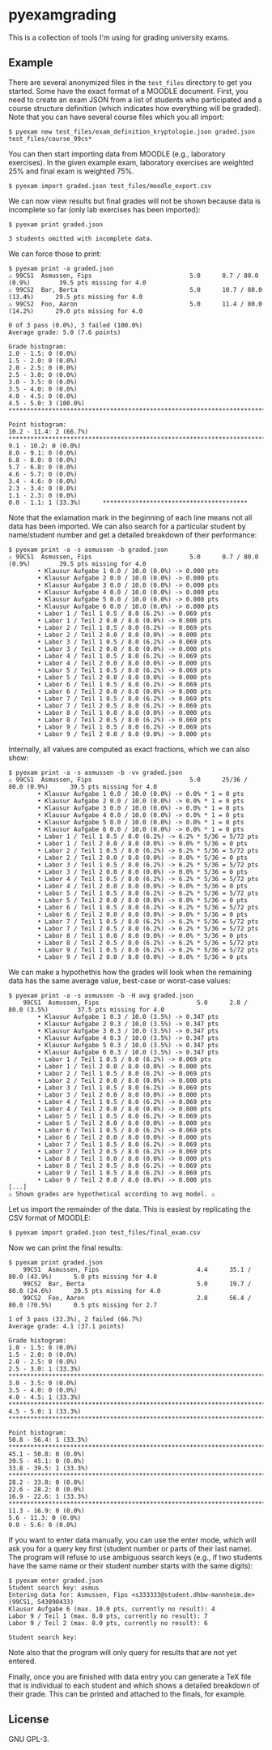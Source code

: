 # pyexamgrading
This is a collection of tools I'm using for grading university exams.

## Example
There are several anonymized files in the `test_files` directory to get you
started. Some have the exact format of a MOODLE document. First, you need to
create an exam JSON from a list of students who participated and a course
structure definition (which indicates how everything will be graded). Note that
you can have several course files which you all import:

```
$ pyexam new test_files/exam_definition_kryptologie.json graded.json test_files/course_99cs*
```

You can then start importing data from MOODLE (e.g., laboratory exercises). In
the given example exam, laboratory exercises are weighted 25% and final exam is
weighted 75%.

```
$ pyexam import graded.json test_files/moodle_export.csv
```

We can now view results but final grades will not be shown because data is
incomplete so far (only lab exercises has been imported):

```
$ pyexam print graded.json

3 students omitted with incomplete data.
```

We can force those to print:

```
$ pyexam print -a graded.json
⚠ 99CS1  Asmussen, Fips                           5.0      0.7 / 80.0 (0.9%)        39.5 pts missing for 4.0
⚠ 99CS2  Bar, Berta                               5.0      10.7 / 80.0 (13.4%)      29.5 pts missing for 4.0
⚠ 99CS2  Foo, Aaron                               5.0      11.4 / 80.0 (14.2%)      29.0 pts missing for 4.0

0 of 3 pass (0.0%), 3 failed (100.0%)
Average grade: 5.0 (7.6 points)

Grade histogram:
1.0 - 1.5: 0 (0.0%)
1.5 - 2.0: 0 (0.0%)
2.0 - 2.5: 0 (0.0%)
2.5 - 3.0: 0 (0.0%)
3.0 - 3.5: 0 (0.0%)
3.5 - 4.0: 0 (0.0%)
4.0 - 4.5: 0 (0.0%)
4.5 - 5.0: 3 (100.0%)     ********************************************************************************

Point histogram:
10.2 - 11.4: 2 (66.7%)    ********************************************************************************
9.1 - 10.2: 0 (0.0%)
8.0 - 9.1: 0 (0.0%)
6.8 - 8.0: 0 (0.0%)
5.7 - 6.8: 0 (0.0%)
4.6 - 5.7: 0 (0.0%)
3.4 - 4.6: 0 (0.0%)
2.3 - 3.4: 0 (0.0%)
1.1 - 2.3: 0 (0.0%)
0.0 - 1.1: 1 (33.3%)      ****************************************
```

Note that the exlamation mark in the beginning of each line means not all data
has been imported. We can also search for a particular student by name/student
number and get a detailed breakdown of their performance:

```
$ pyexam print -a -s asmussen -b graded.json
⚠ 99CS1  Asmussen, Fips                           5.0      0.7 / 80.0 (0.9%)        39.5 pts missing for 4.0
        • Klausur Aufgabe 1 0.0 / 10.0 (0.0%) -> 0.000 pts
        • Klausur Aufgabe 2 0.0 / 10.0 (0.0%) -> 0.000 pts
        • Klausur Aufgabe 3 0.0 / 10.0 (0.0%) -> 0.000 pts
        • Klausur Aufgabe 4 0.0 / 10.0 (0.0%) -> 0.000 pts
        • Klausur Aufgabe 5 0.0 / 10.0 (0.0%) -> 0.000 pts
        • Klausur Aufgabe 6 0.0 / 10.0 (0.0%) -> 0.000 pts
        • Labor 1 / Teil 1 0.5 / 8.0 (6.2%) -> 0.069 pts
        • Labor 1 / Teil 2 0.0 / 8.0 (0.0%) -> 0.000 pts
        • Labor 2 / Teil 1 0.5 / 8.0 (6.2%) -> 0.069 pts
        • Labor 2 / Teil 2 0.0 / 8.0 (0.0%) -> 0.000 pts
        • Labor 3 / Teil 1 0.5 / 8.0 (6.2%) -> 0.069 pts
        • Labor 3 / Teil 2 0.0 / 8.0 (0.0%) -> 0.000 pts
        • Labor 4 / Teil 1 0.5 / 8.0 (6.2%) -> 0.069 pts
        • Labor 4 / Teil 2 0.0 / 8.0 (0.0%) -> 0.000 pts
        • Labor 5 / Teil 1 0.5 / 8.0 (6.2%) -> 0.069 pts
        • Labor 5 / Teil 2 0.0 / 8.0 (0.0%) -> 0.000 pts
        • Labor 6 / Teil 1 0.5 / 8.0 (6.2%) -> 0.069 pts
        • Labor 6 / Teil 2 0.0 / 8.0 (0.0%) -> 0.000 pts
        • Labor 7 / Teil 1 0.5 / 8.0 (6.2%) -> 0.069 pts
        • Labor 7 / Teil 2 0.5 / 8.0 (6.2%) -> 0.069 pts
        • Labor 8 / Teil 1 0.0 / 8.0 (0.0%) -> 0.000 pts
        • Labor 8 / Teil 2 0.5 / 8.0 (6.2%) -> 0.069 pts
        • Labor 9 / Teil 1 0.5 / 8.0 (6.2%) -> 0.069 pts
        • Labor 9 / Teil 2 0.0 / 8.0 (0.0%) -> 0.000 pts
```

Internally, all values are computed as exact fractions, which we can also show:

```
$ pyexam print -a -s asmussen -b -vv graded.json
⚠ 99CS1  Asmussen, Fips                           5.0      25/36 / 80.0 (0.9%)      39.5 pts missing for 4.0
        • Klausur Aufgabe 1 0.0 / 10.0 (0.0%) -> 0.0% * 1 = 0 pts
        • Klausur Aufgabe 2 0.0 / 10.0 (0.0%) -> 0.0% * 1 = 0 pts
        • Klausur Aufgabe 3 0.0 / 10.0 (0.0%) -> 0.0% * 1 = 0 pts
        • Klausur Aufgabe 4 0.0 / 10.0 (0.0%) -> 0.0% * 1 = 0 pts
        • Klausur Aufgabe 5 0.0 / 10.0 (0.0%) -> 0.0% * 1 = 0 pts
        • Klausur Aufgabe 6 0.0 / 10.0 (0.0%) -> 0.0% * 1 = 0 pts
        • Labor 1 / Teil 1 0.5 / 8.0 (6.2%) -> 6.2% * 5/36 = 5/72 pts
        • Labor 1 / Teil 2 0.0 / 8.0 (0.0%) -> 0.0% * 5/36 = 0 pts
        • Labor 2 / Teil 1 0.5 / 8.0 (6.2%) -> 6.2% * 5/36 = 5/72 pts
        • Labor 2 / Teil 2 0.0 / 8.0 (0.0%) -> 0.0% * 5/36 = 0 pts
        • Labor 3 / Teil 1 0.5 / 8.0 (6.2%) -> 6.2% * 5/36 = 5/72 pts
        • Labor 3 / Teil 2 0.0 / 8.0 (0.0%) -> 0.0% * 5/36 = 0 pts
        • Labor 4 / Teil 1 0.5 / 8.0 (6.2%) -> 6.2% * 5/36 = 5/72 pts
        • Labor 4 / Teil 2 0.0 / 8.0 (0.0%) -> 0.0% * 5/36 = 0 pts
        • Labor 5 / Teil 1 0.5 / 8.0 (6.2%) -> 6.2% * 5/36 = 5/72 pts
        • Labor 5 / Teil 2 0.0 / 8.0 (0.0%) -> 0.0% * 5/36 = 0 pts
        • Labor 6 / Teil 1 0.5 / 8.0 (6.2%) -> 6.2% * 5/36 = 5/72 pts
        • Labor 6 / Teil 2 0.0 / 8.0 (0.0%) -> 0.0% * 5/36 = 0 pts
        • Labor 7 / Teil 1 0.5 / 8.0 (6.2%) -> 6.2% * 5/36 = 5/72 pts
        • Labor 7 / Teil 2 0.5 / 8.0 (6.2%) -> 6.2% * 5/36 = 5/72 pts
        • Labor 8 / Teil 1 0.0 / 8.0 (0.0%) -> 0.0% * 5/36 = 0 pts
        • Labor 8 / Teil 2 0.5 / 8.0 (6.2%) -> 6.2% * 5/36 = 5/72 pts
        • Labor 9 / Teil 1 0.5 / 8.0 (6.2%) -> 6.2% * 5/36 = 5/72 pts
        • Labor 9 / Teil 2 0.0 / 8.0 (0.0%) -> 0.0% * 5/36 = 0 pts
```

We can make a hypothethis how the grades will look when the remaining data has
the same average value, best-case or worst-case values:

```
$ pyexam print -a -s asmussen -b -H avg graded.json
    99CS1  Asmussen, Fips                           5.0      2.8 / 80.0 (3.5%)        37.5 pts missing for 4.0
        • Klausur Aufgabe 1 0.3 / 10.0 (3.5%) -> 0.347 pts
        • Klausur Aufgabe 2 0.3 / 10.0 (3.5%) -> 0.347 pts
        • Klausur Aufgabe 3 0.3 / 10.0 (3.5%) -> 0.347 pts
        • Klausur Aufgabe 4 0.3 / 10.0 (3.5%) -> 0.347 pts
        • Klausur Aufgabe 5 0.3 / 10.0 (3.5%) -> 0.347 pts
        • Klausur Aufgabe 6 0.3 / 10.0 (3.5%) -> 0.347 pts
        • Labor 1 / Teil 1 0.5 / 8.0 (6.2%) -> 0.069 pts
        • Labor 1 / Teil 2 0.0 / 8.0 (0.0%) -> 0.000 pts
        • Labor 2 / Teil 1 0.5 / 8.0 (6.2%) -> 0.069 pts
        • Labor 2 / Teil 2 0.0 / 8.0 (0.0%) -> 0.000 pts
        • Labor 3 / Teil 1 0.5 / 8.0 (6.2%) -> 0.069 pts
        • Labor 3 / Teil 2 0.0 / 8.0 (0.0%) -> 0.000 pts
        • Labor 4 / Teil 1 0.5 / 8.0 (6.2%) -> 0.069 pts
        • Labor 4 / Teil 2 0.0 / 8.0 (0.0%) -> 0.000 pts
        • Labor 5 / Teil 1 0.5 / 8.0 (6.2%) -> 0.069 pts
        • Labor 5 / Teil 2 0.0 / 8.0 (0.0%) -> 0.000 pts
        • Labor 6 / Teil 1 0.5 / 8.0 (6.2%) -> 0.069 pts
        • Labor 6 / Teil 2 0.0 / 8.0 (0.0%) -> 0.000 pts
        • Labor 7 / Teil 1 0.5 / 8.0 (6.2%) -> 0.069 pts
        • Labor 7 / Teil 2 0.5 / 8.0 (6.2%) -> 0.069 pts
        • Labor 8 / Teil 1 0.0 / 8.0 (0.0%) -> 0.000 pts
        • Labor 8 / Teil 2 0.5 / 8.0 (6.2%) -> 0.069 pts
        • Labor 9 / Teil 1 0.5 / 8.0 (6.2%) -> 0.069 pts
        • Labor 9 / Teil 2 0.0 / 8.0 (0.0%) -> 0.000 pts
[...]
⚠ Shown grades are hypothetical according to avg model. ⚠
```

Let us import the remainder of the data. This is easiest by replicating the CSV
format of MOODLE:

```
$ pyexam import graded.json test_files/final_exam.csv
```

Now we can print the final results:

```
$ pyexam print graded.json
    99CS1  Asmussen, Fips                           4.4      35.1 / 80.0 (43.9%)      5.0 pts missing for 4.0
    99CS2  Bar, Berta                               5.0      19.7 / 80.0 (24.6%)      20.5 pts missing for 4.0
    99CS2  Foo, Aaron                               2.8      56.4 / 80.0 (70.5%)      0.5 pts missing for 2.7

1 of 3 pass (33.3%), 2 failed (66.7%)
Average grade: 4.1 (37.1 points)

Grade histogram:
1.0 - 1.5: 0 (0.0%)
1.5 - 2.0: 0 (0.0%)
2.0 - 2.5: 0 (0.0%)
2.5 - 3.0: 1 (33.3%)      ********************************************************************************
3.0 - 3.5: 0 (0.0%)
3.5 - 4.0: 0 (0.0%)
4.0 - 4.5: 1 (33.3%)      ********************************************************************************
4.5 - 5.0: 1 (33.3%)      ********************************************************************************

Point histogram:
50.8 - 56.4: 1 (33.3%)    ********************************************************************************
45.1 - 50.8: 0 (0.0%)
39.5 - 45.1: 0 (0.0%)
33.8 - 39.5: 1 (33.3%)    ********************************************************************************
28.2 - 33.8: 0 (0.0%)
22.6 - 28.2: 0 (0.0%)
16.9 - 22.6: 1 (33.3%)    ********************************************************************************
11.3 - 16.9: 0 (0.0%)
5.6 - 11.3: 0 (0.0%)
0.0 - 5.6: 0 (0.0%)
```

If you want to enter data manually, you can use the enter mode, which will ask
you for a query key first (student number or parts of their last name). The
program will refuse to use ambiguous search keys (e.g., if two students have
the same name or their student number starts with the same digits):

```
$ pyexam enter graded.json
Student search key: asmus
Entering data for: Asmussen, Fips <s333333@student.dhbw-mannheim.de> (99CS1, 543890433)
Klausur Aufgabe 6 (max. 10.0 pts, currently no result): 4
Labor 9 / Teil 1 (max. 8.0 pts, currently no result): 7
Labor 9 / Teil 2 (max. 8.0 pts, currently no result): 6

Student search key:
```

Note also that the program will only query for results that are not yet entered.

Finally, once you are finished with data entry you can generate a TeX file that
is individual to each student and which shows a detailed breakdown of their
grade. This can be printed and attached to the finals, for example.

## License
GNU GPL-3.
